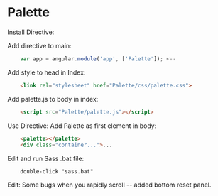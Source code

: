 Palette
=======
Install Directive:

Add directive to main:
```javascript
	var app = angular.module('app', ['Palette']); <--
```

Add style to head in Index:
```html
	<link rel="stylesheet" href="Palette/css/palette.css">
```

Add palette.js to body in index:
```html
	<script src="Palette/palette.js"></script>
```

Use Directive:
Add Palette as first element in body:
```html
	<palette></palette>
	<div class="container...">...
```

Edit and run Sass .bat file:
```
	double-click "sass.bat"
```

Edit: 
Some bugs when you rapidly scroll -- added bottom reset panel.

